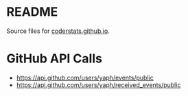 # README

Source files for [coderstats.github.io](https://coderstats.github.io/).

# GitHub API Calls

* https://api.github.com/users/yaph/events/public
* https://api.github.com/users/yaph/received_events/public
